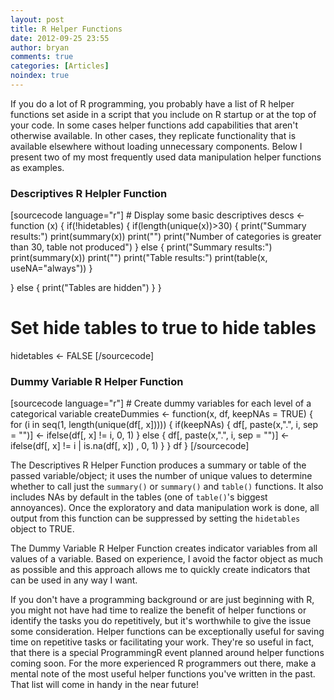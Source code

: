 ```yaml
---
layout: post
title: R Helper Functions
date: 2012-09-25 23:55
author: bryan
comments: true
categories: [Articles]
noindex: true
---
```

If you do a lot of R programming, you probably have a list of R helper functions set aside in a script that you include on R startup or at the top of your code. In some cases helper functions add capabilities that aren't otherwise available. In other cases, they replicate functionality that is available elsewhere without loading unnecessary components. Below I present two of my most frequently used data manipulation helper functions as examples. 

<h3>Descriptives R Helpler Function</h3>
[sourcecode language="r"]
# Display some basic descriptives
descs &lt;- function (x) {
  if(!hidetables) {
    if(length(unique(x))&gt;30) {
      print(&quot;Summary results:&quot;)
      print(summary(x))
      print(&quot;&quot;)
      print(&quot;Number of categories is greater than 30, table not produced&quot;)
    } else {
      print(&quot;Summary results:&quot;)
      print(summary(x))
      print(&quot;&quot;)
      print(&quot;Table results:&quot;)
      print(table(x, useNA=&quot;always&quot;))
    }
   
  } else {
    print(&quot;Tables are hidden&quot;)
  }
}


# Set hide tables to true to hide tables
hidetables &lt;- FALSE
[/sourcecode]

<h3>Dummy Variable R Helper Function</h3>
[sourcecode language="r"]
# Create dummy variables for each level of a categorical variable
createDummies &lt;- function(x, df, keepNAs = TRUE) {
  for (i in seq(1, length(unique(df[, x])))) {
    if(keepNAs) {
      df[, paste(x,&quot;.&quot;, i, sep = &quot;&quot;)] &lt;- ifelse(df[, x] != i, 0, 1)
    } else {
      df[, paste(x,&quot;.&quot;, i, sep = &quot;&quot;)] &lt;- ifelse(df[, x] != i | is.na(df[, x]) , 0, 1)     
    }
  }
  df
}
[/sourcecode]

The Descriptives R Helper Function produces a summary or table of the passed variable/object; it uses the number of unique values to determine whether to call just the <code>summary()</code> or <code>summary()</code> and <code>table()</code> functions. It also includes NAs by default in the tables (one of <code>table()</code>'s biggest annoyances). Once the exploratory and data manipulation work is done, all output from this function can be suppressed by setting the <code>hidetables</code> object to TRUE. 

The Dummy Variable R Helper Function creates indicator variables from all values of a variable. Based on experience, I avoid the factor object as much as possible and this approach allows me to quickly create indicators that can be used in any way I want. 

If you don't have a programming background or are just beginning with R, you might not have had time to realize the benefit of helper functions or identify the tasks you do repetitively, but it's worthwhile to give the issue some consideration. Helper functions can be exceptionally useful for saving time on repetitive tasks or facilitating your work. They're so useful in fact, that there is a special ProgrammingR event planned around helper functions coming soon. For the more experienced R programmers out there, make a mental note of the most useful helper functions you've written in the past. That list will come in handy in the near future!

